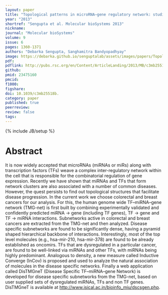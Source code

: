 ```yaml
---
layout: paper
title: "Topological patterns in microRNA–gene regulatory network: studies in colorectal and breast cancer"
year: "2013"
shortref: "Sengupta et al. Molecular bioSystems 2013"
nickname:
journal: "Molecular bioSystems"
volume: 9
issue: 6
pages: 1360-1371
authors: "Debarka Sengupta, Sanghamitra Bandyopadhyay"
image: https://debarka.github.io/senguptalab/assets/images/papers/TopologicalPatterns.png
pdf:
pdflink: http://pubs.rsc.org/en/Content/ArticleLanding/2013/MB/c3mb25518b#!divAbstract
github:
pmid: 23475160
pmcid:
f1000:
figshare:
doi: 10.1039/c3mb25518b.
category: paper
published: true
peerreview:
review: false
tags:
---
```

{% include JB/setup %}


# Abstract

It is now widely accepted that microRNAs (miRNAs or miRs) along with transcription factors (TFs) weave a complex inter-regulatory network within the cell that is responsible for the combinatorial regulation of gene expression. Recently we have shown that miRNAs and TFs that form network clusters are also associated with a number of common diseases. However, the quest persists to find out topological structures that facilitate disease progression. In the current work we choose colorectal and breast cancers for our analysis. For this, the human genome wide TF–miRNA–gene network (TMG-net) is first built by combining experimentally validated and confidently predicted miRNA → gene (including TF genes), TF → gene and TF → miRNA interactions. Subnetworks active in colorectal and breast cancers are extracted from the TMG-net and then analyzed. Disease specific subnetworks are found to be significantly dense, having a pyramid shaped hierarchical backbone of interactions. Interestingly, most of the top level molecules (e.g., hsa-mir-210, hsa-mir-378) are found to be already established as oncomirs. TFs that are dysregulated in a particular cancer, are found to be well-linked via miRNAs and other TFs, with miRNAs being highly predominant. Analogous to density, a new measure called Inductive Converge (InCov) is proposed and used to analyze the natural association of molecules in the disease specific networks. Finally a web application called DisTMGneT (Disease Specific TF–miRNA–gene Network) is developed for disease specific subnetworks from the TMG-net, based on user supplied sets of dysregulated miRNAs, TFs and non TF genes. DisTMGneT is available at http://www.isical.ac.in/bioinfo_miu/dscsgen.php.

